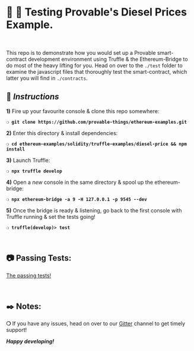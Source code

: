 # :wrench: :construction: Testing Provable's Diesel Prices Example.

&nbsp;

This repo is to demonstrate how you would set up a Provable smart-contract development environment using Truffle & the Ethereum-Bridge to do most of the heavy lifting for you. Head on over to the `./test` folder to examine the javascript files that thoroughly test the smart-contract, which latter you will find in `./contracts`.

## :page_with_curl:  _Instructions_

**1)** Fire up your favourite console & clone this repo somewhere:

__`❍ git clone https://github.com/provable-things/ethereum-examples.git`__

**2)** Enter this directory & install dependencies:

__`❍ cd ethereum-examples/solidity/truffle-examples/diesel-price && npm install`__

**3)** Launch Truffle:

__`❍ npx truffle develop`__

**4)** Open a _new_ console in the same directory & spool up the ethereum-bridge:

__`❍ npx ethereum-bridge -a 9 -H 127.0.0.1 -p 9545 --dev `__

**5)** Once the bridge is ready & listening, go back to the first console with Truffle running & set the tests going!

__`❍ truffle(develop)> test`__

&nbsp;

## :camera: Passing Tests:

[The passing tests!](diesel-price-test.jpg)

&nbsp;

## :black_nib: Notes:

__❍__ If you have any issues, head on over to our [Gitter](https://gitter.im/provable/ethereum-api?raw=true) channel to get timely support!

__*Happy developing!*__
